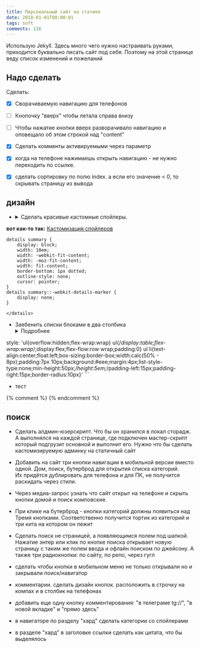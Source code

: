 ```yaml
---
title: Персональный сайт на статике
date: 2018-01-01T00:00:01
tags: soft
comments: 116
---
```


Использую Jekyll. Здесь много чего нужно настраивать руками, приходится буквально писать сайт под себя. Поэтому на этой странице веду список изменений и пожеланий

## Надо сделать

Сделать:  
- [x] Сворачиваемую навигацию для телефонов  
- [ ] Кнопочку "вверх" чтобы летала справа внизу  
- [ ] Чтобы нажатие кнопки вверх разворачивало навигацию и оповещало об этом строкой над "content"
- [x] Сделать комменты активируемыми через параметр  
- [x] когда на телефоне нажимаешь открыть навигацию - не нужно переходить по ссылке. 
- [x] сделать сортировку по полю index. а если его значение < 0, то скрывать страницу из вывода


## дизайн
- <details markdown="1"><summary markdown="0">Сделать красивые кастомные спойлеры. </summary>
**вот как-то так:** [Кастомизация спойлеров](http://shpargalkablog.ru/2013/04/details-html.html)
```
details summary {
	display: block; 
	width: 10em; 
	width: -webkit-fit-content; 
	width: -moz-fit-content; 
	width: fit-content; 
	border-bottom: 1px dotted; 
	outline-style: none; 
	cursor: pointer; 
}  
details summary::-webkit-details-marker { 
	display: none; 
}
```
	</details>
- Заебенить списки блоками в два столбика
	<details markdown="1">
	<summary markdown="0">Подробнее</summary>
	```
style: 'ul{overflow:hidden;flex-wrap:wrap} ul{/*display:table;flex-wrap:wrap*/;display:flex;flex-flow:row wrap;padding:0} ul li{text-align:center;float:left;box-sizing:border-box;width:calc(50% - 8px);padding:7px 10px;background:#eee;margin:4px;list-style-type:none;min-height:50px;/*height:5em;*/padding-left:15px;padding-right:15px;border-radius:10px}'
	```
	</details>
- тест




{% comment %}
{% endcomment %}

## поиск

- Сделать алдмин-юзерскрипт. Что бы он хранился в локал сторадж. А выполнялся на каждой странице, где подключен мастер-скрипт который подгрузит основной и выполнит его. Нужно что бы сделать кастомизируемую админку на статичный сайт
- Добавить на сайт три кнопки навигации в мобильной версии вместо одной. Дом, поиск, бутерброд для открытия списка категорий.  
Их придётся дублировать для телефона и для ПК, не получится раскидать через стили. 
- Через медиа-запрос узнать что сайт открыт на телефоне и скрыть кнопки домой и поиск комповские. 
- При клике на бутерброд - кнопки категорий должны появиться над Тремя кнопками. Соответственно получится тортик из категорий и три кита на котором он лежит
- Сделать поиск не страницей, а появляющимся полем под шапкой. Нажатие энтер или клик по кнопке поиска открывает новую страницу с таким же полем ввода и офлайн поиском по джейсону. А также три радиокнопки: по сайту, по репо, через гугл
- сделать чтобы кнопки в мобильном меню не только открывали но и закрывали поиск/навигатор

- комментарии. сделать дизайн кнопок. расположить в строчку на компах и в столбик на телефонах
- добавить еще одну кнопку комментирования: "в телеграме tg://", "в новой вкладке" и "прямо здесь"
- в навигаторе по разделу "хард" сделать категории со спойлерами
- в разделе "хард" в заголовке ссылки сделать как цитата, что бы выделялось
